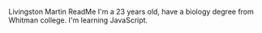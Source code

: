 Livingston Martin ReadMe
I'm a 23 years old, have a biology degree from Whitman college. 
I'm learning JavaScript. 
